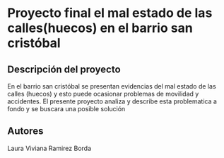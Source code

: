 # Proyecto final el mal estado de las calles(huecos) en el barrio san cristóbal

## Descripción del proyecto
En el barrio san cristóbal se presentan evidencias del mal estado de las calles (huecos) y esto puede ocasionar problemas de movilidad y accidentes. 
El presente proyecto analiza y describe esta problematica a fondo y se buscara una posible solución  

## Autores 
Laura Viviana Ramirez Borda 